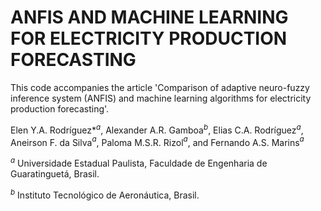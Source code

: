 # ANFIS AND MACHINE LEARNING FOR ELECTRICITY PRODUCTION FORECASTING

This code accompanies the article 'Comparison of adaptive neuro-fuzzy inference system (ANFIS) and machine learning algorithms for electricity production forecasting'.

Elen Y.A. Rodríguez*$^a$, Alexander A.R. Gamboa$^b$, Elias C.A. Rodríguez$^a$, Aneirson F. da Silva$^a$, Paloma M.S.R. Rizol$^a$, and Fernando A.S. Marins$^a$

$^a$ Universidade Estadual Paulista, Faculdade de Engenharia de Guaratinguetá, Brasil.

$^b$  Instituto Tecnológico de Aeronáutica, Brasil.

